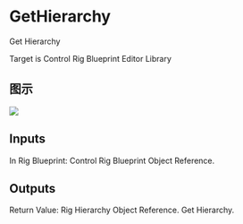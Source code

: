 # GetHierarchy

Get Hierarchy

Target is Control Rig Blueprint Editor Library

## 图示

![]($-20221218-18323272.png)

## Inputs

In Rig Blueprint: Control Rig Blueprint Object Reference.  

## Outputs

Return Value: Rig Hierarchy Object Reference. Get Hierarchy.

